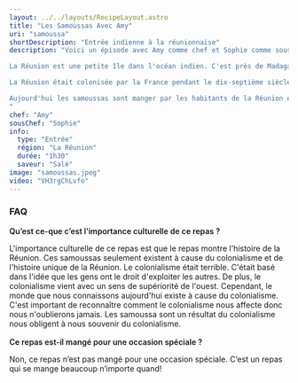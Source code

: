 ```yaml
---
layout: ../../layouts/RecipeLayout.astro
title: "Les Samoussas Avec Amy"
uri: "samoussa"
shortDescription: "Entrée indienne à la réunionnaise"
description: "Voici un épisode avec Amy comme chef et Sophie comme sous-chef qui cusinent le repas soumasa de la Réunion.

La Réunion est une petite île dans l'océan indien. C'est près de Madagascar.

La Réunion était colonisée par la France pendant le dix-septième siècle. La France a appris les esclaves d'Afrique d'est à la Réunion de travailler sur les plantations. Plus tard, la France a appris les malaise, les Indiens, les Vietnamiens et les Chinois à la Réunion d'être les domestiques non-payées (contrat synallagmatique). Grace à cette histoire, aujourd'hui les habitants de la Réunion sont d'ascendance mélanger. Pour la même raison, la nourriture de la Réunion est influencer par beaucoup d'endroits différents, y compris l'Inde, l'Afrique, L'Europe et la Chine. Les samoussas de la Réunion sont un exemple de ceci. Les samoussas viennent d'Inde au commencement, mais ils sont arrivés à la Réunion avec les indiens. Là, les épices traditionnels de la Réunion était ajouté aux samoussas. Le résultat est les samoussa propre à la Réunion!

Aujourd'hui les samoussas sont manger par les habitants de la Réunion et les touristes qui voulaient un repas traditionnel.
"
chef: "Amy"
sousChef: "Sophie"
info:
  type: "Entrée"
  région: "La Réunion"
  durée: "1h30"
  saveur: "Salé"
image: "samoussas.jpeg"
video: "VH3rgChLvfo"
---
```


### FAQ

<h4 style="margin-top:0.5rem;margin-bottom:0.5rem;font-weight:600">Qu’est ce-que c’est l’importance culturelle de ce repas ?</h4>

L'importance culturelle de ce repas est que le repas montre l'histoire de la Réunion. Ces samoussas seulement existent à cause du colonialisme et de l'histoire unique de la Réunion. Le colonialisme était terrible. C'était basé dans l'idée que les gens ont le droit d'exploiter les autres. De plus, le colonialisme vient avec un sens de supériorité de l'ouest. Cependant, le monde que nous connaissons aujourd'hui existe à cause du colonialisme. C'est important de reconnaître comment le colonialisme nous affecte donc nous n'oublierons jamais. Les samoussa sont un résultat du colonialisme nous obligent à nous souvenir du colonialisme.

<h4 style="margin-top:1rem;margin-bottom:0.5rem;font-weight:600">Ce repas est-il mangé pour une occasion spéciale ?</h4>

Non, ce repas n’est pas mangé pour une occasion spéciale. C’est un repas qui se mange beaucoup n’importe quand!
